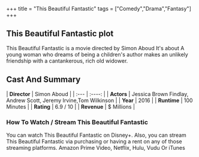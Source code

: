 +++
title = "This Beautiful Fantastic"
tags = ["Comedy","Drama","Fantasy"]
+++
## This Beautiful Fantastic plot
This Beautiful Fantastic is a movie directed by Simon Aboud It's about A young woman who dreams of being a children's author makes an unlikely friendship with a cantankerous, rich old widower.
## Cast And Summary
| **Director**      | Simon Aboud |
    | :---        |    :----:   |
    |  **Actors** | Jessica Brown Findlay, Andrew Scott, Jeremy Irvine,Tom Wilkinson |
    | **Year**   | 2016    |
    |  **Runtime** | 100 Minutes |
    |  **Rating** | 6.9 / 10 | 
    |  **Revenue** | $ Millions |
### How To Watch / Stream This Beautiful Fantastic
You can watch This Beautiful Fantastic on Disney+.
Also, you can stream This Beautiful Fantastic via purchasing or having a rent on any of those streaming platforms.
Amazon Prime Video, Netflix, Hulu, Vudu Or iTunes